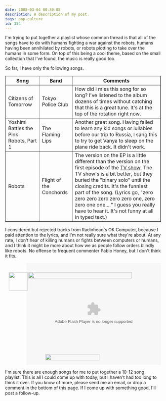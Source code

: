 ```yaml
---
date: 2008-03-04 00:30:05
description: A description of my post.
tags: pop-culture
id: 354
---
```

I'm trying to put together a playlist whose common thread is that all of the songs have to do with humans fighting a war against the robots, humans having been annihilated by robots, or robots plotting to take over the humans in some form.  On top of this being a cool theme, based on the small collection that I've found, the music is really good too.

So far, I have only the following songs.
<!--more-->
<table border="1" cellpadding = "5">
<tr><th>Song</th><th>Band</th><th>Comments</th></tr>
<tr><td>Citizens of Tomorrow</td><td>Tokyo Police Club</td><td>How did I miss this song for so long?  I've listened to the album dozens of times without catching that this is a great tune.  It's at the top of the rotation right now.</td></tr>
<tr><td>Yoshimi Battles the Pink Robots, Part 1</td><td>The Flaming Lips</td><td>Another great song.  Having failed to learn any kid songs or lullabies before our trip to Russia, I sang this to try to get Vanya to sleep on the plane ride back.  It didn't work.</td></tr>
<tr><td>Robots</td><td>Flight of the Conchords</td><td>The version on the EP is a little different than the version on the first episode of the <a href="http://theskinnyonbenny.com/blog2/archives/309">TV show</a>.  The TV show's is a bit better, but they buried the "binary solo" until the closing credits.  It's the funniest part of the song.  (Lyrics go, "zero zero zero zero zero zero one, zero zero one one...."  I guess you really have to hear it.  It's not funny at all in typed text.)</td></tr>
</table>

I considered but rejected tracks from Radiohead's OK Computer, because I paid attention to the lyrics, and I'm not really sure what they're about.  At any rate, I don't hear of killing humans or fights between computers or humans, and I think it might be more about how we as people follow orders blindly like robots.  No offense to frequent commenter Pablo Honey, but I don't think it fits.

<div style="position:relative; text-align:right;"><a href="http://phobos.apple.com/WebObjects/MZStore.woa/wa/viewIMix?id=275551766&s=143441&v0=575" target="_self"><img src="http://ax.phobos.apple.com.edgesuite.net/images/spacer.gif" border="0" width="60" height="60" style="position:absolute; top:30px; left:12px;"/></a><a href="http://phobos.apple.com/WebObjects/MZStore.woa/wa/viewIMix?id=275551766&s=143441&v0=575" target="_self"><img src="http://ax.phobos.apple.com.edgesuite.net/images/spacer.gif" border="0" width="335" height="20" style="position:absolute; top:30px; left:75px;"/></a><a href="itms://ax.phobos.apple.com.edgesuite.net/WebObjects/MZStore.woa/wa/publishedPlayListHelp?v0=575" target="_self"><img src="http://ax.phobos.apple.com.edgesuite.net/images/spacer.gif" border="0" width="175" height="20" style="position:absolute; top:295px; left:130px;"/></a><embed src="http://ax.phobos.apple.com.edgesuite.net/flash/feedreader.swf" FlashVars="feed=WebObjects/MZStoreServices.woa/ws/RSS/imix/html=false/imixid=275551766/sf=143441/xml?v0=575" quality="high" salign="lt" wmode="transparent" width="435" height="330" name="feedreader" align="top" allowScriptAccess="sameDomain" type="application/x-shockwave-flash" pluginspage="http://www.macromedia.com/go/getflashplayer" ></embed></div>

I'm sure there are enough songs for me to put together a 10-12 song playlist.  This is all I could come up with today, but I haven't had too long to think it over.  If you know of more, please send me an email, or drop a comment in the bottom of this page.  If I come up with something good, I'll post a follow-up.